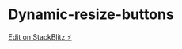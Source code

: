 # Dynamic-resize-buttons

[Edit on StackBlitz ⚡️](https://stackblitz.com/edit/angular-8-getting-started-ve9mof)